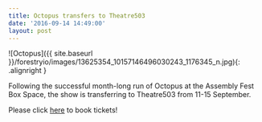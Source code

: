 ```yaml
---
title: Octopus transfers to Theatre503
date: '2016-09-14 14:49:00'
layout: post
---
```

![Octopus]({{ site.baseurl }}/forestryio/images/13625354_10157146496030243_1176345_n.jpg){: .alignright }

Following the successful month-long run of Octopus at the Assembly Fest Box Space, the show is transferring to Theatre503 from 11-15 September. 


Please click [here](https://theatre503.com/whats-on/octopus/) to book tickets!